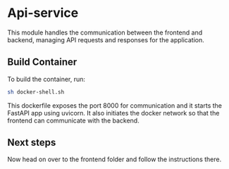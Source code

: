 # Api-service

This module handles the communication between the frontend and backend, managing API requests and responses for the application.

## Build Container

To build the container, run:

```bash
sh docker-shell.sh
```

This dockerfile exposes the port 8000 for communication and it starts the FastAPI app using uvicorn. It also initiates the docker network so that the frontend can communicate with the backend.

## Next steps

Now head on over to the frontend folder and follow the instructions there.
